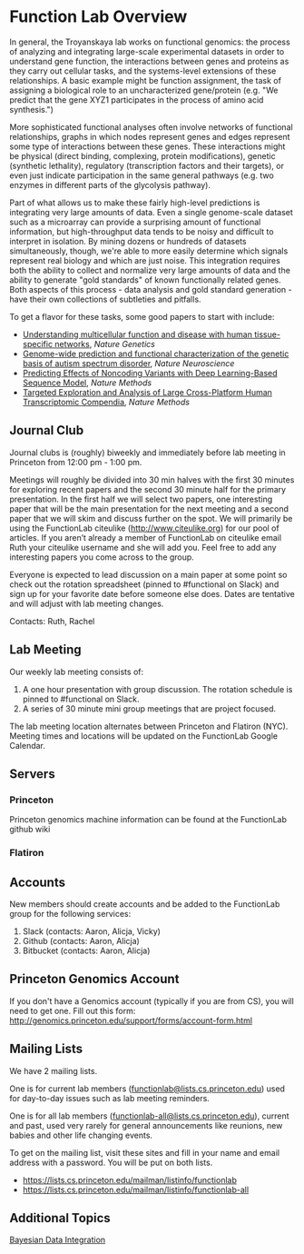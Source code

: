 # Function Lab Overview
In general, the Troyanskaya lab works on functional genomics: the process of analyzing and integrating large-scale experimental datasets in order to understand gene function, the interactions between genes and proteins as they carry out cellular tasks, and the systems-level extensions of these relationships. A basic example might be function assignment, the task of assigning a biological role to an uncharacterized gene/protein (e.g. "We predict that the gene XYZ1 participates in the process of amino acid synthesis.")

More sophisticated functional analyses often involve networks of functional relationships, graphs in which nodes represent genes and edges represent some type of interactions between these genes. These interactions might be physical (direct binding, complexing, protein modifications), genetic (synthetic lethality), regulatory (transcription factors and their targets), or even just indicate participation in the same general pathways (e.g. two enzymes in different parts of the glycolysis pathway).

Part of what allows us to make these fairly high-level predictions is integrating very large amounts of data. Even a single genome-scale dataset such as a microarray can provide a surprising amount of functional information, but high-throughput data tends to be noisy and difficult to interpret in isolation. By mining dozens or hundreds of datasets simultaneously, though, we're able to more easily determine which signals represent real biology and which are just noise. This integration requires both the ability to collect and normalize very large amounts of data and the ability to generate "gold standards" of known functionally related genes. Both aspects of this process - data analysis and gold standard generation - have their own collections of subtleties and pitfalls.

To get a flavor for these tasks, some good papers to start with include:

* [Understanding multicellular function and disease with human tissue-specific networks](http://www.nature.com/ng/journal/v47/n6/full/ng.3259.html), *Nature Genetics*
* [Genome-wide prediction and functional characterization of the genetic basis of autism spectrum disorder](http://www.nature.com/neuro/journal/v19/n11/full/nn.4353.html), *Nature Neuroscience*
* [Predicting Effects of Noncoding Variants with Deep Learning-Based Sequence Model](http://www.nature.com/nmeth/journal/v12/n10/full/nmeth.3547.html), *Nature Methods*
* [Targeted Exploration and Analysis of Large Cross-Platform Human Transcriptomic Compendia](http://www.nature.com/nmeth/journal/v12/n3/full/nmeth.3249.html), *Nature Methods*

## Journal Club
Journal clubs is (roughly) biweekly and immediately before lab meeting in Princeton from 12:00 pm - 1:00 pm. 

Meetings will roughly be divided into 30 min halves with the first 30 minutes for exploring recent papers and the second 30 minute half for the primary presentation. In the first half we will select two papers, one interesting paper that will be the main presentation for the next meeting and a second paper that we will skim and discuss further on the spot. We will primarily be using the FunctionLab citeulike (http://www.citeulike.org) for our pool of articles. If you aren’t already a member of FunctionLab on citeulike email Ruth your citeulike username and she will add you. Feel free to add any interesting papers you come across to the group. 

Everyone is expected to lead discussion on a main paper at some point so check out the rotation spreadsheet (pinned to #functional on Slack) and sign up for your favorite date before someone else does. Dates are tentative and will adjust with lab meeting changes. 

Contacts: Ruth, Rachel

## Lab Meeting

Our weekly lab meeting consists of:
  1. A one hour presentation with group discussion. The rotation schedule is pinned to #functional on Slack.
  2. A series of 30 minute mini group meetings that are project focused. 
 
The lab meeting location alternates between Princeton and Flatiron (NYC). Meeting times and locations will be updated on the FunctionLab Google Calendar.

## Servers

### Princeton
Princeton genomics machine information can be found at the FunctionLab github wiki

### Flatiron

## Accounts

New members should create accounts and be added to the FunctionLab group for the following services:

1. Slack (contacts: Aaron, Alicja, Vicky)
2. Github (contacts: Aaron, Alicja)
3. Bitbucket (contacts: Aaron, Alicja)

## Princeton Genomics Account

If you don't have a Genomics account (typically if you are from CS), you will need to get one. Fill out this form:
http://genomics.princeton.edu/support/forms/account-form.html

## Mailing Lists

We have 2 mailing lists.

One is for current lab members (functionlab@lists.cs.princeton.edu) used for day-to-day issues such as lab meeting reminders.

One is for all lab members (functionlab-all@lists.cs.princeton.edu), current and past, used very rarely for general announcements like reunions, new babies and other life changing events.

To get on the mailing list, visit these sites and fill in your name and email address with a password. You will be put on both lists.

* https://lists.cs.princeton.edu/mailman/listinfo/functionlab
* https://lists.cs.princeton.edu/mailman/listinfo/functionlab-all

## Additional Topics

[Bayesian Data Integration](http://functionlab.readthedocs.io/en/latest/bayesian-integration.html)

